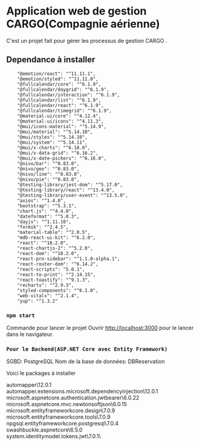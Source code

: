 # Application web de gestion CARGO(Compagnie aérienne)

C'est un projet fait pour gérer les processus de gestion CARGO .

## Dependance à installer

        "@emotion/react": "^11.11.1",
        "@emotion/styled": "^11.11.0",
        "@fullcalendar/core": "^6.1.9",
        "@fullcalendar/daygrid": "^6.1.9",
        "@fullcalendar/interaction": "^6.1.9",
        "@fullcalendar/list": "^6.1.9",
        "@fullcalendar/react": "^6.1.9",
        "@fullcalendar/timegrid": "^6.1.9",
        "@material-ui/core": "^4.12.4",
        "@material-ui/icons": "^4.11.3",
        "@mui/icons-material": "^5.14.9",
        "@mui/material": "^5.14.10",
        "@mui/styles": "^5.14.10",
        "@mui/system": "^5.14.11",
        "@mui/x-charts": "^6.18.0",
        "@mui/x-data-grid": "^6.16.2",
        "@mui/x-date-pickers": "^6.16.0",
        "@nivo/bar": "^0.83.0",
        "@nivo/geo": "^0.83.0",
        "@nivo/line": "^0.83.0",
        "@nivo/pie": "^0.83.0",
        "@testing-library/jest-dom": "^5.17.0",
        "@testing-library/react": "^13.4.0",
        "@testing-library/user-event": "^13.5.0",
        "axios": "^1.4.0",
        "bootstrap": "^5.3.1",
        "chart.js": "^4.4.0",
        "dateformat": "^5.0.3",
        "dayjs": "^1.11.10",
        "formik": "^2.4.5",
        "material-table": "^2.0.5",
        "mdb-react-ui-kit": "^6.2.0",
        "react": "^18.2.0",
        "react-chartjs-2": "^5.2.0",
        "react-dom": "^18.2.0",
        "react-pro-sidebar": "^1.1.0-alpha.1",
        "react-router-dom": "^6.14.2",
        "react-scripts": "5.0.1",
        "react-to-print": "^2.14.15",
        "react-toastify": "^9.1.3",
        "recharts": "^2.9.3",
        "styled-components": "^6.1.0",
        "web-vitals": "^2.1.4",
        "yup": "^1.3.2"

### `npm start` 

Commande pour lancer le projet
Ouvrir [http://localhost:3000](http://localhost:3000) pour le lancer dans le navigateur.

### `Pour le Backend(ASP.NET Core avec Entity Framework)`
SGBD: PostgreSQL
Nom de la base de données: DBReservation

Voici le packages à installer

automapper\12.0.1\
automapper.extensions.microsoft.dependencyinjection\12.0.1\
microsoft.aspnetcore.authentication.jwtbearer\6.0.22\
microsoft.aspnetcore.mvc.newtonsoftjson\6.0.15\
microsoft.entityframeworkcore.design\7.0.9\
microsoft.entityframeworkcore.tools\7.0.9\
npgsql.entityframeworkcore.postgresql\7.0.4\
swashbuckle.aspnetcore\6.5.0\
system.identitymodel.tokens.jwt\7.0.1\


